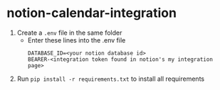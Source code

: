 # notion-calendar-integration

1. Create a `.env` file in the same folder
    - Enter these lines into the .env file
         ```
        DATABASE_ID=<your notion database id>  
        BEARER-<integration token found in notion's my integration page>
        ```
2. Run `pip install -r requirements.txt` to install all requirements
